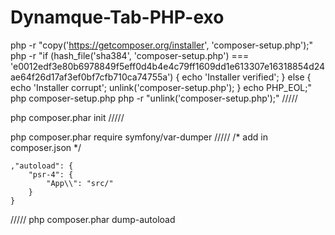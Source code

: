 # Dynamque-Tab-PHP-exo

php -r "copy('https://getcomposer.org/installer', 'composer-setup.php');"
php -r "if (hash_file('sha384', 'composer-setup.php') === 'e0012edf3e80b6978849f5eff0d4b4e4c79ff1609dd1e613307e16318854d24ae64f26d17af3ef0bf7cfb710ca74755a') { echo 'Installer verified'; } else { echo 'Installer corrupt'; unlink('composer-setup.php'); } echo PHP_EOL;"
php composer-setup.php
php -r "unlink('composer-setup.php');"
/////

php composer.phar init
/////

php composer.phar require symfony/var-dumper
/////
/* add in composer.json */

    ,"autoload": {
        "psr-4": {
            "App\\": "src/"
        }
    }
    
/////
php composer.phar dump-autoload
    
    
